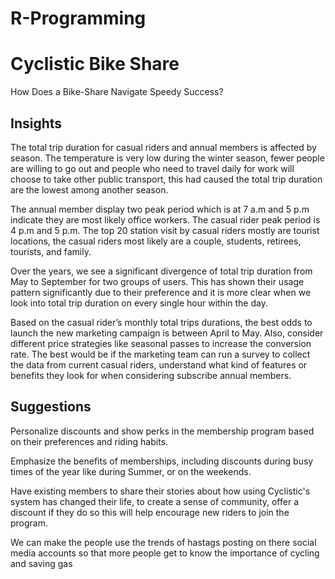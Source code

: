 # R-Programming
# Cyclistic Bike Share
How Does a Bike-Share Navigate Speedy Success?


## Insights
The total trip duration for casual riders and annual members is affected by season. The temperature is very low during the winter season, fewer people are willing to go out and people who need to travel daily for work will choose to take other public transport, this had caused the total trip duration are the lowest among another season. 

The annual member display two peak period which is at 7 a.m and 5 p.m indicate they are most likely office workers. The casual rider peak period is 4 p.m and 5 p.m. The top 20 station visit by casual riders mostly are tourist locations, the casual riders most likely are a couple, students, retirees, tourists, and family.

Over the years, we see a significant divergence of total trip duration from May to September for two groups of users. This has shown their usage pattern significantly due to their preference and it is more clear when we look into total trip duration on every single hour within the day.

Based on the casual rider’s monthly total trips durations, the best odds to launch the new marketing campaign is between April to May. Also, consider different price strategies like seasonal passes to increase the conversion rate.
The best would be if the marketing team can run a survey to collect the data from current casual riders, understand what kind of features or benefits they look for when considering subscribe annual members.


## Suggestions
Personalize discounts and show perks in the membership program based on their preferences and riding habits.

Emphasize the benefits of memberships, including discounts during busy times of the year like during Summer, or on the weekends. 

Have existing members to share their stories about how using Cyclistic's system has changed their life, to create a sense of community, offer a discount if they do so this will help encourage new riders to join the program. 

We can make the people use the trends of hastags posting on there social media accounts so that more people get to know the importance of cycling and saving gas 
